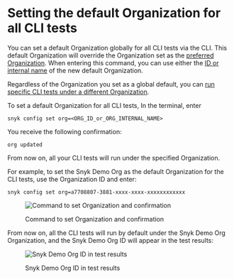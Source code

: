 # Setting the default Organization for all CLI tests

You can set a default Organization globally for all CLI tests via the CLI. This default Organization will override the Organization set as the [preferred Organization](../../../../snyk-admin/manage-groups-and-organizations/manage-organizations.md). When entering this command, you can use either the [ID or internal name](finding-the-snyk-id-and-internal-name-of-an-organization.md) of the new default Organization.

Regardless of the Organization you set as a global default, you can [run specific CLI tests under a different Organization](setting-an-organization-for-a-specific-cli-test.md).

To set a default Organization for all CLI tests, In the terminal, enter

```
snyk config set org=<ORG_ID_or_ORG_INTERNAL_NAME>
```

You receive the following confirmation:

```
org updated
```

From now on, all your CLI tests will run under the specified Organization.

For example, to set the Snyk Demo Org as the default Organization for the CLI tests, use the Organization ID and enter:

```
snyk config set org=a7708807-3881-xxxx-xxxx-xxxxxxxxxxxx
```

<figure><img src="../../../../.gitbook/assets/Snyk Code - CLI - Org - Setting global default.png" alt="Command to set Organization and confirmation"><figcaption><p>Command to set Organization and confirmation</p></figcaption></figure>

From now on, all the CLI tests will run by default under the Snyk Demo Org Organization, and the Snyk Demo Org ID will appear in the test results:

<figure><img src="../../../../.gitbook/assets/Snyk Code - CLI - Organization - Global Settings - Results - 2.png" alt="Snyk Demo Org ID in test results"><figcaption><p>Snyk Demo Org ID in test results</p></figcaption></figure>
